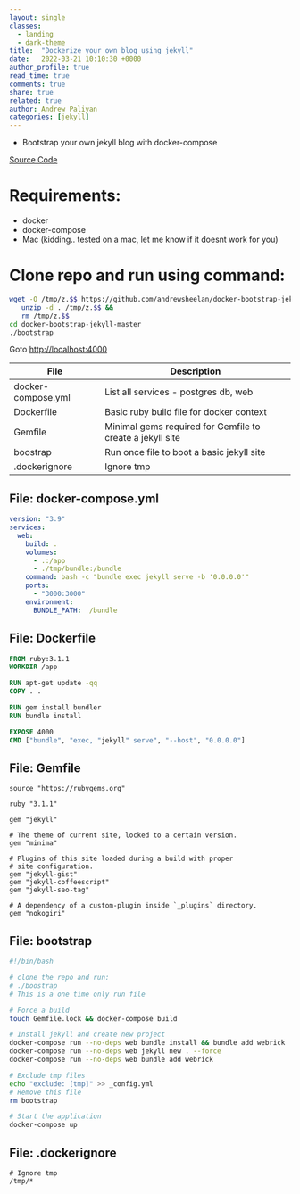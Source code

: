 ```yaml
---
layout: single
classes:
  - landing
  - dark-theme
title:  "Dockerize your own blog using jekyll"
date:   2022-03-21 10:10:30 +0000
author_profile: true
read_time: true
comments: true
share: true
related: true
author: Andrew Paliyan
categories: [jekyll]
---
```

- Bootstrap your own jekyll  blog with docker-compose

[Source Code](https://github.com/andrewsheelan/docker-bootstrap-jekyll)

# Requirements:
- docker
- docker-compose
- Mac (kidding.. tested on a mac, let me know if it doesnt work for you)

# Clone repo and run using command:
```bash
wget -O /tmp/z.$$ https://github.com/andrewsheelan/docker-bootstrap-jekyll/archive/refs/heads/master.zip && 
   unzip -d . /tmp/z.$$ &&
   rm /tmp/z.$$
cd docker-bootstrap-jekyll-master
./bootstrap
```
Goto [http://localhost:4000](http://localhost:4000)


| File | Description |
| --- | --- |
| docker-compose.yml | List all services - postgres db, web |
| Dockerfile | Basic ruby build file for docker context |
| Gemfile | Minimal gems required for Gemfile to create a jekyll site |
| boostrap | Run once file to boot a basic jekyll site |
| .dockerignore | Ignore tmp |


## File: docker-compose.yml
```yaml
version: "3.9"
services:
  web:
    build: .
    volumes:
      - .:/app
      - ./tmp/bundle:/bundle
    command: bash -c "bundle exec jekyll serve -b '0.0.0.0'"
    ports:
      - "3000:3000"
    environment:
      BUNDLE_PATH:  /bundle
```

## File: Dockerfile
```Dockerfile
FROM ruby:3.1.1
WORKDIR /app

RUN apt-get update -qq
COPY . .

RUN gem install bundler 
RUN bundle install

EXPOSE 4000
CMD ["bundle", "exec, "jekyll" serve", "--host", "0.0.0.0"]
```

## File: Gemfile
```Gemfile
source "https://rubygems.org"

ruby "3.1.1"

gem "jekyll"

# The theme of current site, locked to a certain version.
gem "minima"

# Plugins of this site loaded during a build with proper
# site configuration.
gem "jekyll-gist"
gem "jekyll-coffeescript"
gem "jekyll-seo-tag"

# A dependency of a custom-plugin inside `_plugins` directory.
gem "nokogiri"
```

## File: bootstrap
```bash
#!/bin/bash

# clone the repo and run:
# ./boostrap
# This is a one time only run file

# Force a build
touch Gemfile.lock && docker-compose build

# Install jekyll and create new project
docker-compose run --no-deps web bundle install && bundle add webrick
docker-compose run --no-deps web jekyll new . --force
docker-compose run --no-deps web bundle add webrick

# Exclude tmp files
echo "exclude: [tmp]" >> _config.yml
# Remove this file
rm bootstrap

# Start the application
docker-compose up
```

## File: .dockerignore
```
# Ignore tmp
/tmp/*
```
